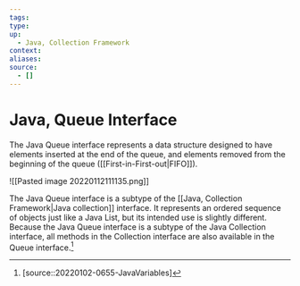 ```yaml
---
tags: 
type:
up:
  - Java, Collection Framework
context:
aliases:
source:
  - []
---
```


# Java, Queue Interface

The Java Queue interface represents a data structure designed to have elements inserted at the end of the queue, and elements removed from the beginning of the queue ([[First-in-First-out|FIFO]]).

![[Pasted image 20220112111135.png]]

The Java Queue interface is a subtype of the [[Java, Collection Framework|Java collection]] interface. It represents an ordered sequence of objects just like a Java List, but its intended use is slightly different. Because the Java Queue interface is a subtype of the Java Collection interface, all methods in the Collection interface are also available in the Queue interface.[^1]

[^1]: [source::20220102-0655-JavaVariables]
